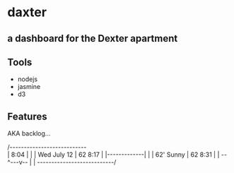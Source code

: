 # daxter
## a dashboard for the Dexter apartment

## Tools
- nodejs
- jasmine
- d3

## Features
AKA backlog...

/---------------------------\
| 8:04        |             |
| Wed July 12 | 62    8:17  |
|-------------|             |
| 62' Sunny   | 62    8:31  |
| --^---v--   |             |
\---------------------------/
